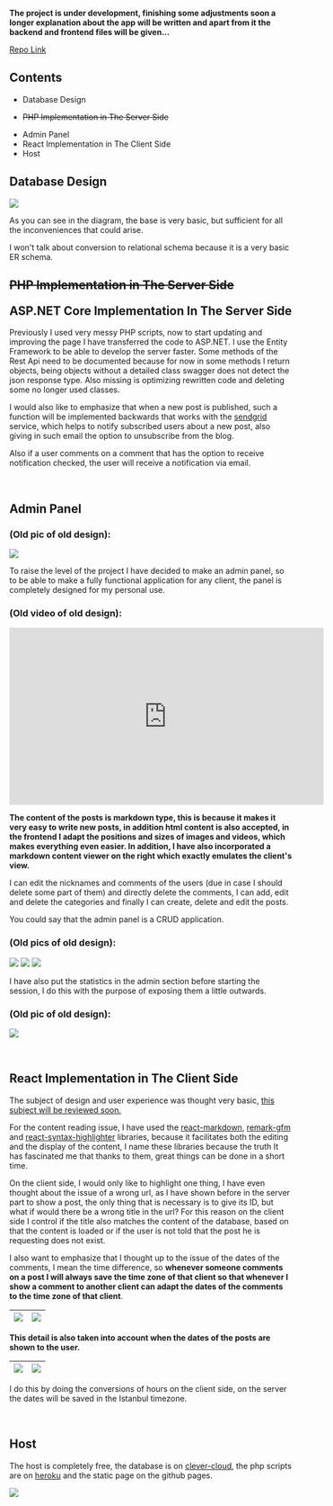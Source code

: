 **The project is under development, finishing some adjustments soon a longer explanation about the app will be written and apart from it the backend and frontend files will be given...**

[Repo Link](https://github.com/andresrodriguez55/andresrodriguez55.github.io)

## Contents
- Database Design
- <p style="text-decoration-line: line-through;">PHP Implementation in The Server Side</p>
- Admin Panel
- React Implementation in The Client Side
- Host

## Database Design

![](https://drive.google.com/uc?id=1cv7cR4UbBa7yexA6A3t1L1YU6aaOA66I)

As you can see in the diagram, the base is very basic, but sufficient for all the inconveniences that could arise. 	

I won't talk about conversion to relational schema because it is a very basic ER schema.

## <p style="text-decoration-line: line-through;"> PHP Implementation in The Server Side </p> ASP.NET Core Implementation In The Server Side

Previously I used very messy PHP scripts, now to start updating and improving the page I have transferred the code to ASP.NET. I use the Entity Framework to be able to develop the server faster. Some methods of the Rest Api need to be documented because for now in some methods I return objects, being objects without a detailed class swagger does not detect the json response type. Also missing is optimizing rewritten code and deleting some no longer used classes.

I would also like to emphasize that when a new post is published, such a function will be implemented backwards that works with the [sendgrid](https://sendgrid.com/) service, which helps to notify subscribed users about a new post, also giving in such email the option to unsubscribe from the blog.

Also if a user comments on a comment that has the option to receive notification checked, the user will receive a notification via email.

<br/>

## Admin Panel

### (Old pic of old design):

![](https://drive.google.com/uc?id=1QVpYxVbqpA7aU-f4AsU2v3dJlom5Gxnc)

To raise the level of the project I have decided to make an admin panel, so to be able to make a fully functional application for any client, the panel is completely designed for my personal use. 

### (Old video of old design):

<iframe width='560' height='315' src='https://www.youtube.com/embed/Nyqlh5KCj0M' title='YouTube video player' frameborder='0' allow='accelerometer; autoplay; clipboard-write; encrypted-media; gyroscope; picture-in-picture' allowfullscreen></iframe>

**The content of the posts is markdown type, this is because it makes it very easy to write new posts, in addition html content is also accepted, in the frontend I adapt the positions and sizes of images and videos, which makes everything even easier. In addition, I have also incorporated a markdown content viewer on the right which exactly emulates the client's view.**

I can edit the nicknames and comments of the users (due in case I should delete some part of them) and directly delete the comments, I can add, edit and delete the categories and finally I can create, delete and edit the posts.

You could say that the admin panel is a CRUD application.

### (Old pics of old design):
![](https://drive.google.com/uc?id=1qevRXezHca7hlC26WvJd9f4VWg8kqIpi)
![](https://drive.google.com/uc?id=1IFLHm0ZlmgIuVlC-xWoW57yVkcmrgbln)
![](https://drive.google.com/uc?id=10rhhtX2v3M1x5nvKGXj1Bg5jGmaFtJFR)

I have also put the statistics in the admin section before starting the session, I do this with the purpose of exposing them a little outwards.

### (Old pic of old design):
![](https://drive.google.com/uc?id=1qheFvHKWyTJVwxfHIwLBZDVn-bvyvse3)

<br/>

## React Implementation in The Client Side

The subject of design and user experience was thought very basic, <u>this subject will be reviewed soon.</u>

For the content reading issue, I have used the [react-markdown](https://github.com/remarkjs/react-markdown), [remark-gfm](https://github.com/remarkjs/remark-gfm) and [react-syntax-highlighter](https://github.com/react-syntax-highlighter/react-syntax-highlighter) libraries, because it facilitates both the editing and the display of the content, I name these libraries because the truth It has fascinated me that thanks to them, great things can be done in a short time.

On the client side, I would only like to highlight one thing, I have even thought about the issue of a wrong url, as I have shown before in the server part to show a post, the only thing that is necessary is to give its ID, but what if would there be a wrong title in the url? For this reason on the client side I control if the title also matches the content of the database, based on that the content is loaded or if the user is not told that the post he is requesting does not exist.

I also want to emphasize that I thought up to the issue of the dates of the comments, I mean the time difference, so **whenever someone comments on a post I will always save the time zone of that client so that whenever I show a comment to another client can adapt the dates of the comments to the time zone of that client**.

| ![](https://drive.google.com/uc?id=1sw23OpEUm3n1A7jgQ-kwGdQB3r3zzHSN) | ![](https://drive.google.com/uc?id=1jYRuTE5sMaEbENZGQS2mJmRCRxHvfzBT)| 
|:---:|:---:|

**This detail is also taken into account when the dates of the posts are shown to the user.**

| ![](https://drive.google.com/uc?id=1SiHjdHBO-VtZ2iin3vKMAMfZ3bWUBIZR) | ![](https://drive.google.com/uc?id=1IgSKtClvksRfri5yAaigM01ayJKp1k54)| 
|:---:|:---:|

I do this by doing the conversions of hours on the client side, on the server the dates will be saved in the Istanbul timezone.

<br/>

## Host

The host is completely free, the database is on [clever-cloud](https://www.clever-cloud.com/en/), the php scripts are on [heroku](https://www.heroku.com/) and the static page on the github pages.

![](https://drive.google.com/uc?id=1GSM58-YgNk8tEZuoWaxuiV0Vr0gTbjcR)